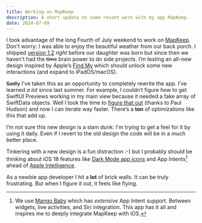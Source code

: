 ```yaml
---
title: Working on MapKeep
description: A short update on some recent work with my app MapKeep.
date: 2024-07-09
---
```


I took advantage of the long Fourth of July weekend to work on [MapKeep](/mapkeep/). Don't worry: I was able to enjoy the beautiful weather from our back porch. I shipped [version 1.2](/blog/2024/mapkeep-1-2/) _right_ before our daughter was born but since then we haven't had the ~~time~~ brain power to do side projects. I’m testing an all-new design inspired by Apple’s [Find My](https://www.apple.com/icloud/find-my/) which should unlock some new interactions (and expand to iPadOS/macOS).

~~Sadly~~ I’ve taken this as an opportunity to completely rewrite the app. I’ve learned _a lot_ since last summer. For example, I couldn’t figure how to get SwiftUI Previews working in my main view because it needed a fake array of SwiftData objects. Well I took the time to [figure that out](https://www.hackingwithswift.com/quick-start/swiftdata/how-to-use-swiftdata-in-swiftui-previews) (thanks to Paul Hudson) and now I can iterate way faster. There’s a **ton** of optimizations like this that add up.

I’m not sure this new design is a slam dunk: I'm trying to get a feel for it by using it daily. Even if I revert to the old design the code will be in a _much_ better place.

Tinkering with a new design is a fun distraction :-) but I probably should be thinking about iOS 18 features like [Dark Mode app icons](https://developer.apple.com/design/human-interface-guidelines/app-icons#Platform-considerations) and App Intents[^1] ahead of [Apple Intelligence](https://developer.apple.com/documentation/AppIntents/Integrating-your-app-with-siri-and-apple-intelligence).

As a newbie app developer I hit a **lot** of brick walls. It can be truly frustrating. But when I figure it out, it feels like flying.


[^1]: We use [Mango Baby](https://mangobaby.app/) which has _extensive_ App Intent support. Between widgets, live activities, and Siri integration. This app has it all and inspires me to deeply integrate MapKeep with iOS.